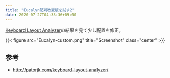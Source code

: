 ```yaml
---
title: "Eucalyn配列改変版を試す2"
date: 2020-07-27T04:33:36+09:00
---
```


[Keyboard Layout Analyzer](http://patorjk.com/keyboard-layout-analyzer/)の結果を見て少し配置を修正。

{{< figure src="Eucalyn-custom.png" title="Screenshot" class="center" >}}

## 参考

- http://patorjk.com/keyboard-layout-analyzer/
